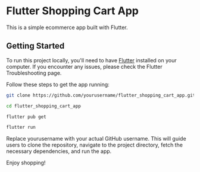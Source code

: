 # Flutter Shopping Cart App

This is a simple ecommerce app built with Flutter.

## Getting Started

To run this project locally, you'll need to have [Flutter](https://flutter.dev/docs/get-started/install) installed on your computer. If you encounter any issues, please check the Flutter Troubleshooting page.

Follow these steps to get the app running:

```bash
git clone https://github.com/yourusername/flutter_shopping_cart_app.git

cd flutter_shopping_cart_app

flutter pub get

flutter run

```

Replace yourusername with your actual GitHub username. This will guide users to clone the repository, navigate to the project directory, fetch the necessary dependencies, and run the app.

Enjoy shopping!
